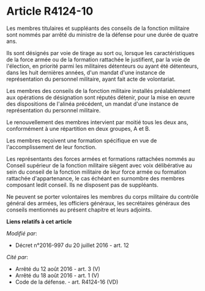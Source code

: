 # Article R4124-10

Les membres titulaires et suppléants des conseils de la fonction militaire sont nommés par arrêté du ministre de la défense
pour une durée de quatre ans. 

Ils sont désignés par voie de tirage au sort ou, lorsque les caractéristiques de la force armée ou de la formation rattachée
le justifient, par la voie de l'élection, en priorité parmi les militaires détenteurs ou ayant été détenteurs, dans les huit
dernières années, d'un mandat d'une instance de représentation du personnel militaire, ayant fait acte de volontariat. 

Les membres des conseils de la fonction militaire installés préalablement aux opérations de désignation sont réputés détenir,
pour la mise en œuvre des dispositions de l'alinéa précédent, un mandat d'une instance de représentation du personnel
militaire. 

Le renouvellement des membres intervient par moitié tous les deux ans, conformément à une répartition en deux groupes, A et
B. 

Les membres reçoivent une formation spécifique en vue de l'accomplissement de leur fonction. 

Les représentants des forces armées et formations rattachées nommés au Conseil supérieur de la fonction militaire siègent
avec voix délibérative au sein du conseil de la fonction militaire de leur force armée ou formation rattachée d'appartenance,
le cas échéant en surnombre des membres composant ledit conseil. Ils ne disposent pas de suppléants. 

Ne peuvent se porter volontaires les membres du corps militaire du contrôle général des armées, les officiers généraux, les
secrétaires généraux des conseils mentionnés au présent chapitre et leurs adjoints.

**Liens relatifs à cet article**

_Modifié par_:

  - Décret n°2016-997 du 20 juillet 2016 - art. 12

_Cité par_:

  - Arrêté du 12 août 2016 - art. 3 (V)
  - Arrêté du 18 août 2016 - art. 1 (V)
  - Code de la défense. - art. R4124-16 (VD)
